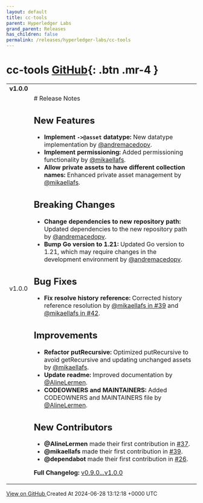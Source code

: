 ```yaml
---
layout: default
title: cc-tools
parent: Hyperledger Labs
grand_parent: Releases
has_children: false
permalink: /releases/hyperledger-labs/cc-tools
---
```


# cc-tools <span class="fs-3 right-align">[GitHub](https://github.com/hyperledger-labs/cc-tools){: .btn .mr-4 }</span>


<div>
    <table>
        <tr>
            <td colspan="2">
                <b>
                    v1.0.0
                </b>
            </td>
        </tr>
        <tr>
            <td>
                <span class="chip">
                    v1.0.0
                </span>
            </td>
            <td>
                # Release Notes

## New Features
- **Implement `->@asset` datatype:** New datatype implementation by [@andremacedopv](https://github.com/hyperledger-labs/cc-tools/pull/31).
- **Implement permissioning:** Added permissioning functionality by [@mikaellafs](https://github.com/hyperledger-labs/cc-tools/pull/28).
- **Allow private assets to have different collection names:** Enhanced private asset management by [@mikaellafs](https://github.com/hyperledger-labs/cc-tools/pull/30).

## Breaking Changes
- **Change dependencies to new repository path:** Updated dependencies to the new repository path by [@andremacedopv](https://github.com/hyperledger-labs/cc-tools/pull/35).
- **Bump Go version to 1.21:** Updated Go version to 1.21, which may require changes in the development environment by [@andremacedopv](https://github.com/hyperledger-labs/cc-tools/pull/45).

## Bug Fixes
- **Fix resolve history reference:** Corrected history reference resolution by [@mikaellafs in #39](https://github.com/hyperledger-labs/cc-tools/pull/39) and [@mikaellafs in #42](https://github.com/hyperledger-labs/cc-tools/pull/42).

## Improvements
- **Refactor putRecursive:** Optimized putRecursive to avoid getRecursive and updating unchanged assets by [@mikaellafs](https://github.com/hyperledger-labs/cc-tools/pull/32).
- **Update readme:** Improved documentation by [@AlineLermen](https://github.com/hyperledger-labs/cc-tools/pull/38).
- **CODEOWNERS and MAINTAINERS:** Added CODEOWNERS and MAINTAINERS file by [@AlineLermen](https://github.com/hyperledger-labs/cc-tools/pull/37).

## New Contributors
- **@AlineLermen** made their first contribution in [#37](https://github.com/hyperledger-labs/cc-tools/pull/37).
- **@mikaellafs** made their first contribution in [#39](https://github.com/hyperledger-labs/cc-tools/pull/39).
- **@dependabot** made their first contribution in [#26](https://github.com/hyperledger-labs/cc-tools/pull/26).

**Full Changelog:** [v0.9.0...v1.0.0](https://github.com/hyperledger-labs/cc-tools/compare/v0.9.0...v1.0.0)
            </td>
        </tr>
    </table>
    <a href="https://github.com/hyperledger-labs/cc-tools/releases/tag/v1.0.0" class=".btn">
        View on GitHub
    </a>
    <span class="right-align">
        Created At 2024-06-28 13:12:18 +0000 UTC
    </span>
</div>

